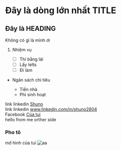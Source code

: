 # Đây là dòng lớn nhất TITLE

## Đây là HEADING

Không có gì là mình ơi

1. Nhiệm vụ

    - [ ] Thi bằng lái
    - [ ] Lấy Ielts
    - [ ] Đi làm

- Ngân sách chi tiêu

    - Tiền nhà
    - Phí sinh hoạt

link linkedin [Shuno](www.linkedin.com/in/shuno2804/)  
link linkedin www.linkedin.com/in/shuno2804 <br />
Facebook [Của tui](www.fb.com/shuno.0612) <br />
hello from me orther side

### Pho tô

mở hình của tui 
![aa](https://github.com/Shuno2200/learnGit/blob/main/H%C3%ACnh.jpg) <br />